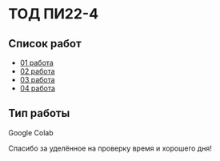 # ТОД ПИ22-4

## Список работ

- [01 работа](#installation)
- [02 работа](#usage)
- [03 работа](#support)
- [04 работа](#contributing)

## Тип работы

Google Colab

Спасибо за уделённое на проверку время и хорошего дня!
